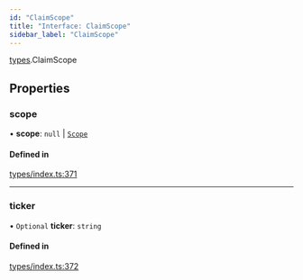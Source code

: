 ```yaml
---
id: "ClaimScope"
title: "Interface: ClaimScope"
sidebar_label: "ClaimScope"
---
```


[types](../../../modules/Types/Types.md).ClaimScope

## Properties

### scope

• **scope**: ``null`` \| [`Scope`](../Scope/Scope.md)

#### Defined in

[types/index.ts:371](https://github.com/PolymeshAssociation/polymesh-sdk/blob/95f248df/src/types/index.ts#L371)

___

### ticker

• `Optional` **ticker**: `string`

#### Defined in

[types/index.ts:372](https://github.com/PolymeshAssociation/polymesh-sdk/blob/95f248df/src/types/index.ts#L372)

